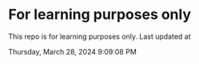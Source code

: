 # For learning purposes only
This repo is for learning purposes only.
Last updated at

Thursday, March 28, 2024 9:09:08 PM

